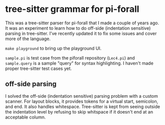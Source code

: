 # tree-sitter grammar for pi-forall

This was a tree-sitter parser for pi-forall that I made a couple of years ago. It was an experiment to learn how to do off-side (indentation sensitive) parsing in tree-sitter. I've recently updated it to fix some issues and cover more of the language.

`make playground` to bring up the playground UI.

`sample.pi` is test case from the piforall repository (`Lec4.pi`) and `sample.query` is a sample "query" for syntax highlighting.  I haven't made proper tree-sitter test cases yet.

## off-side parsing

I solved the off-side (indentation sensitive) parsing problem with a custom scanner. For layout blocks, it provides tokens for a virtual start, semicolon, and end. It also handles whitespace. Tree-sitter is kept from seeing outside the indentation level by refusing to skip whitspace if it doesn't end at an acceptable column.

